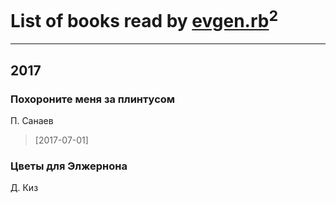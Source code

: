 # List of books read by [evgen.rb](http://vk.com/id26887919)<sup>2</sup>
---

## 2017

### Похороните меня за плинтусом
П. Санаев
> [2017-07-01] 


### Цветы для Элжернона
Д. Киз



